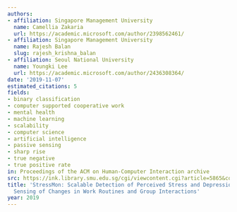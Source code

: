 ```yaml
---
authors:
- affiliation: Singapore Management University
  name: Camellia Zakaria
  url: https://academic.microsoft.com/author/2398562461/
- affiliation: Singapore Management University
  name: Rajesh Balan
  slug: rajesh_krishna_balan
- affiliation: Seoul National University
  name: Youngki Lee
  url: https://academic.microsoft.com/author/2436308364/
date: '2019-11-07'
estimated_citations: 5
fields:
- binary classification
- computer supported cooperative work
- mental health
- machine learning
- scalability
- computer science
- artificial intelligence
- passive sensing
- sharp rise
- true negative
- true positive rate
in: Proceedings of the ACM on Human-Computer Interaction archive
src: https://ink.library.smu.edu.sg/cgi/viewcontent.cgi?article=5865&context=sis_research
title: 'StressMon: Scalable Detection of Perceived Stress and Depression Using Passive
  Sensing of Changes in Work Routines and Group Interactions'
year: 2019
---
```

